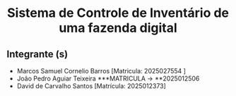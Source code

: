 # <center> Sistema de Controle de Inventário de uma fazenda digital </center    >

## Integrante (s)

* Marcos Samuel Cornelio Barros [Matricula:  2025027554 ]
* João Pedro Aguiar Teixeira ***MATRICULA -> **2025012506
* David de Carvalho Santos [Matrícula: 2025012373]

